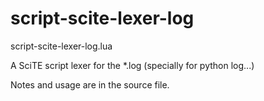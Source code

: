 # script-scite-lexer-log

script-scite-lexer-log.lua

A SciTE script lexer for the *.log
(specially for python log...)

Notes and usage are in the source file. 
